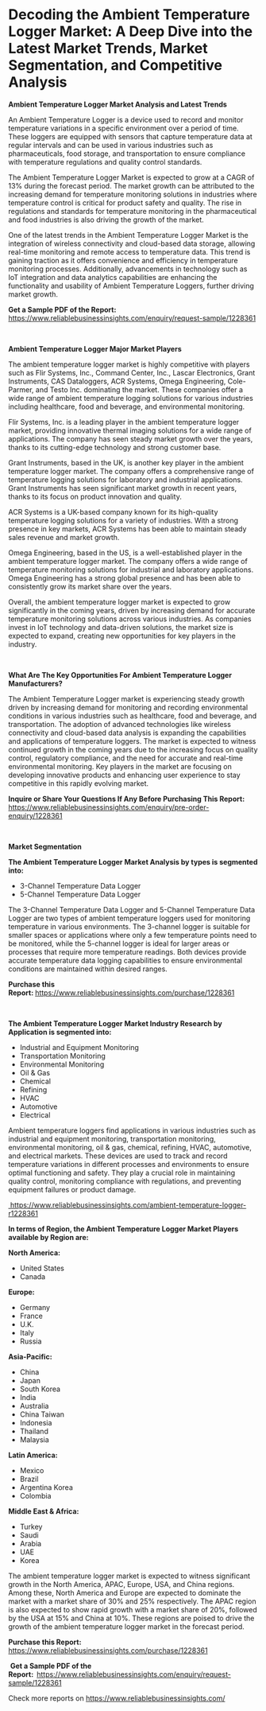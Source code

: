 <p><h1>Decoding the Ambient Temperature Logger Market: A Deep Dive into the Latest Market Trends, Market Segmentation, and Competitive Analysis</h1></p><p><strong>Ambient Temperature Logger Market Analysis and Latest Trends</strong></p>
<p><p>An Ambient Temperature Logger is a device used to record and monitor temperature variations in a specific environment over a period of time. These loggers are equipped with sensors that capture temperature data at regular intervals and can be used in various industries such as pharmaceuticals, food storage, and transportation to ensure compliance with temperature regulations and quality control standards.</p><p>The Ambient Temperature Logger Market is expected to grow at a CAGR of 13% during the forecast period. The market growth can be attributed to the increasing demand for temperature monitoring solutions in industries where temperature control is critical for product safety and quality. The rise in regulations and standards for temperature monitoring in the pharmaceutical and food industries is also driving the growth of the market.</p><p>One of the latest trends in the Ambient Temperature Logger Market is the integration of wireless connectivity and cloud-based data storage, allowing real-time monitoring and remote access to temperature data. This trend is gaining traction as it offers convenience and efficiency in temperature monitoring processes. Additionally, advancements in technology such as IoT integration and data analytics capabilities are enhancing the functionality and usability of Ambient Temperature Loggers, further driving market growth.</p></p>
<p><strong>Get a Sample PDF of the Report:&nbsp;</strong> <a href="https://www.reliablebusinessinsights.com/enquiry/request-sample/1228361">https://www.reliablebusinessinsights.com/enquiry/request-sample/1228361</a></p>
<p>&nbsp;</p>
<p><strong>Ambient Temperature Logger Major Market Players</strong></p>
<p><p>The ambient temperature logger market is highly competitive with players such as Flir Systems, Inc., Command Center, Inc., Lascar Electronics, Grant Instruments, CAS Dataloggers, ACR Systems, Omega Engineering, Cole-Parmer, and Testo Inc. dominating the market. These companies offer a wide range of ambient temperature logging solutions for various industries including healthcare, food and beverage, and environmental monitoring.</p><p>Flir Systems, Inc. is a leading player in the ambient temperature logger market, providing innovative thermal imaging solutions for a wide range of applications. The company has seen steady market growth over the years, thanks to its cutting-edge technology and strong customer base.</p><p>Grant Instruments, based in the UK, is another key player in the ambient temperature logger market. The company offers a comprehensive range of temperature logging solutions for laboratory and industrial applications. Grant Instruments has seen significant market growth in recent years, thanks to its focus on product innovation and quality.</p><p>ACR Systems is a UK-based company known for its high-quality temperature logging solutions for a variety of industries. With a strong presence in key markets, ACR Systems has been able to maintain steady sales revenue and market growth.</p><p>Omega Engineering, based in the US, is a well-established player in the ambient temperature logger market. The company offers a wide range of temperature monitoring solutions for industrial and laboratory applications. Omega Engineering has a strong global presence and has been able to consistently grow its market share over the years.</p><p>Overall, the ambient temperature logger market is expected to grow significantly in the coming years, driven by increasing demand for accurate temperature monitoring solutions across various industries. As companies invest in IoT technology and data-driven solutions, the market size is expected to expand, creating new opportunities for key players in the industry.</p></p>
<p>&nbsp;</p>
<p><strong>What Are The Key Opportunities For Ambient Temperature Logger Manufacturers?</strong></p>
<p><p>The Ambient Temperature Logger market is experiencing steady growth driven by increasing demand for monitoring and recording environmental conditions in various industries such as healthcare, food and beverage, and transportation. The adoption of advanced technologies like wireless connectivity and cloud-based data analysis is expanding the capabilities and applications of temperature loggers. The market is expected to witness continued growth in the coming years due to the increasing focus on quality control, regulatory compliance, and the need for accurate and real-time environmental monitoring. Key players in the market are focusing on developing innovative products and enhancing user experience to stay competitive in this rapidly evolving market.</p></p>
<p><strong>Inquire or Share Your Questions If Any Before Purchasing This Report:</strong> <a href="https://www.reliablebusinessinsights.com/enquiry/pre-order-enquiry/1228361">https://www.reliablebusinessinsights.com/enquiry/pre-order-enquiry/1228361</a></p>
<p>&nbsp;</p>
<p><strong>Market Segmentation</strong></p>
<p><strong>The Ambient Temperature Logger Market Analysis by types is segmented into:</strong></p>
<p><ul><li>3-Channel Temperature Data Logger</li><li>5-Channel Temperature Data Logger</li></ul></p>
<p><p>The 3-Channel Temperature Data Logger and 5-Channel Temperature Data Logger are two types of ambient temperature loggers used for monitoring temperature in various environments. The 3-channel logger is suitable for smaller spaces or applications where only a few temperature points need to be monitored, while the 5-channel logger is ideal for larger areas or processes that require more temperature readings. Both devices provide accurate temperature data logging capabilities to ensure environmental conditions are maintained within desired ranges.</p></p>
<p><strong>Purchase this Report:&nbsp;</strong><a href="https://www.reliablebusinessinsights.com/purchase/1228361">https://www.reliablebusinessinsights.com/purchase/1228361</a></p>
<p>&nbsp;</p>
<p><strong>The Ambient Temperature Logger Market Industry Research by Application is segmented into:</strong></p>
<p><ul><li>Industrial and Equipment Monitoring</li><li>Transportation Monitoring</li><li>Environmental Monitoring</li><li>Oil & Gas</li><li>Chemical</li><li>Refining</li><li>HVAC</li><li>Automotive</li><li>Electrical</li></ul></p>
<p><p>Ambient temperature loggers find applications in various industries such as industrial and equipment monitoring, transportation monitoring, environmental monitoring, oil & gas, chemical, refining, HVAC, automotive, and electrical markets. These devices are used to track and record temperature variations in different processes and environments to ensure optimal functioning and safety. They play a crucial role in maintaining quality control, monitoring compliance with regulations, and preventing equipment failures or product damage.</p></p>
<p><a href="https://www.reliablebusinessinsights.com/ambient-temperature-logger-r1228361">&nbsp;https://www.reliablebusinessinsights.com/ambient-temperature-logger-r1228361</a></p>
<p><strong>In terms of Region, the Ambient Temperature Logger Market Players available by Region are:</strong></p>
<p>
    <p> <strong> North America: </strong>
        <ul>
            <li>United States</li>
            <li>Canada</li>
        </ul>
        </p> 
    <p> <strong> Europe: </strong>
        <ul>
            <li>Germany</li>
            <li>France</li>
            <li>U.K.</li>
            <li>Italy</li>
            <li>Russia</li>
        </ul>
        </p> 
    <p> <strong> Asia-Pacific: </strong>
        <ul>
            <li>China</li>
            <li>Japan</li>
            <li>South Korea</li>
            <li>India</li>
            <li>Australia</li>
            <li>China Taiwan</li>
            <li>Indonesia</li>
            <li>Thailand</li>
            <li>Malaysia</li>
        </ul>
        </p> 
    <p> <strong> Latin America: </strong>
        <ul>
            <li>Mexico</li>
            <li>Brazil</li>
            <li>Argentina Korea</li>
            <li>Colombia</li>
        </ul>
        </p> 
    <p> <strong> Middle East & Africa: </strong>
        <ul>
            <li>Turkey</li>
            <li>Saudi</li>
            <li>Arabia</li>
            <li>UAE</li>
            <li>Korea</li>
        </ul>
    </p>
    </p>
<p><p>The ambient temperature logger market is expected to witness significant growth in the North America, APAC, Europe, USA, and China regions. Among these, North America and Europe are expected to dominate the market with a market share of 30% and 25% respectively. The APAC region is also expected to show rapid growth with a market share of 20%, followed by the USA at 15% and China at 10%. These regions are poised to drive the growth of the ambient temperature logger market in the forecast period.</p></p>
<p><strong>Purchase this Report: </strong><a href="https://www.reliablebusinessinsights.com/purchase/1228361">https://www.reliablebusinessinsights.com/purchase/1228361</a></p>
<p>&nbsp;<strong>Get a Sample PDF of the Report:&nbsp;&nbsp;</strong><a href="https://www.reliablebusinessinsights.com/enquiry/request-sample/1228361">https://www.reliablebusinessinsights.com/enquiry/request-sample/1228361</a></p>
<p><strong></strong></p>
<p>Check more reports on <a href="https://www.reliablebusinessinsights.com/">https://www.reliablebusinessinsights.com/</a></p>